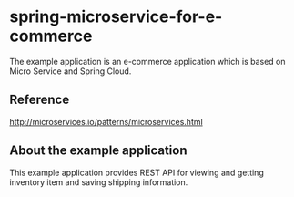 # spring-microservice-for-e-commerce
The example application is an e-commerce application which is based on Micro Service and Spring Cloud.

## Reference
http://microservices.io/patterns/microservices.html

## About the example application
This example application provides REST API for viewing and getting inventory item and saving shipping information.



